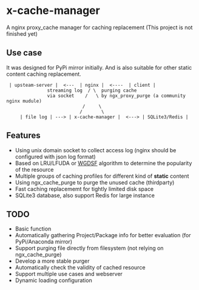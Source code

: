 # x-cache-manager
A nginx proxy_cache manager for caching replacement
(This project is not finished yet)

## Use case
It was designed for PyPi mirror initially.
And is also suitable for other static content caching replacement.

```                           
 | upsteam-server |  <---  | nginx |  <----  | client |         
               streaming log  / \  purging cache                
               via socket    /   \ by ngx_proxy_purge (a community nginx mudule)                                   
                            /     \                             
                           /       \                            
     | file log | ---> | x-cache-manager |  <---> | SQLite3/Redis |
```               

## Features
- Using unix domain socket to collect access log (nginx should be configured with json log format)
- Based on LRU/LFUDA or [WGDSF](https://ieeexplore.ieee.org/document/8258989) algorithm to determine the popularity of the resource
- Multiple groups of caching profiles for different kind of **static** content
- Using ngx_cache_purge to purge the unused cache (thirdparty)
- Fast caching replacememt for tightly limited disk space
- SQLite3 database, also support Redis for large instance

## TODO
- Basic function
- Automatically gathering Project/Package info for better evaluation (for PyPi/Anaconda mirror)
- Support purging file directly from filesystem (not relying on ngx_cache_purge)
- Develop a more stable purger
- Automatically check the validity of cached resource
- Support multiple use cases and webserver
- Dynamic loading configuration
